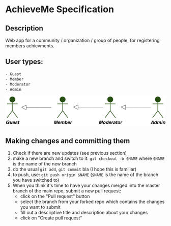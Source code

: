 AchieveMe Specification
===============

Description
-------------
Web app for a community / organization / group of people, for registering members achievments.

User types:
---------------------------
	- Guest
	- Member
	- Moderator
	- Admin
![User type](specification/UserTypes.png "User type inheritance")

Making changes and committing them
----------------------------------
1. Check if there are new updates (see previous section)
2. make a new branch and switch to it: `git checkout -b $NAME` where `$NAME` is
the name of the new branch
3. do the usual `git add`, `git commit` bla (I hope this is familiar)
4. to push, use: `git push origin $NAME` (`$NAME` is the name of the branch you
have switched to)
5. When you think it's time to have your changes merged into the master branch
of the main repo, submit a new pull request:
    - click on the "Pull request" button
    - select the branch from your forked repo which contains the changes you
    want to submit
    - fill out a descriptive title and description about your changes
    - click on "Create pull request"
